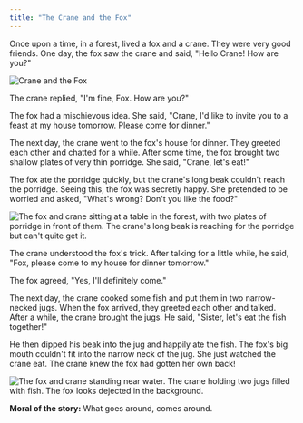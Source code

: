 ```yaml
---
title: "The Crane and the Fox"
---
```


Once upon a time, in a forest, lived a fox and a crane. They were very good friends. One day, the fox saw the crane and said, "Hello Crane! How are you?" 

![Crane and the Fox](/images/image_the-crane-and-the-fox0000.png)

The crane replied, "I'm fine, Fox. How are you?"

The fox had a mischievous idea. She said, "Crane, I'd like to invite you to a feast at my house tomorrow. Please come for dinner."

The next day, the crane went to the fox's house for dinner. They greeted each other and chatted for a while. After some time, the fox brought two shallow plates of very thin porridge.  She said, "Crane, let's eat!" 

The fox ate the porridge quickly, but the crane's long beak couldn't reach the porridge. Seeing this, the fox was secretly happy.  She pretended to be worried and asked, "What's wrong? Don't you like the food?"

![The fox and crane sitting at a table in the forest, with two plates of porridge in front of them. The crane's long beak is reaching for the porridge but can't quite get it.](/images/image_the-crane-and-the-fox1000.png)

The crane understood the fox's trick. After talking for a little while, he said, "Fox, please come to my house for dinner tomorrow."

The fox agreed, "Yes, I'll definitely come."

The next day, the crane cooked some fish and put them in two narrow-necked jugs. When the fox arrived, they greeted each other and talked. After a while, the crane brought the jugs. He said, "Sister, let's eat the fish together!" 

He then dipped his beak into the jug and happily ate the fish. The fox's big mouth couldn't fit into the narrow neck of the jug. She just watched the crane eat. The crane knew the fox had gotten her own back!

![The fox and crane standing near water. The crane holding two jugs filled with fish. The fox looks dejected in the background.](/images/image_the-crane-and-the-fox300000000.png)

**Moral of the story:**  What goes around, comes around.
